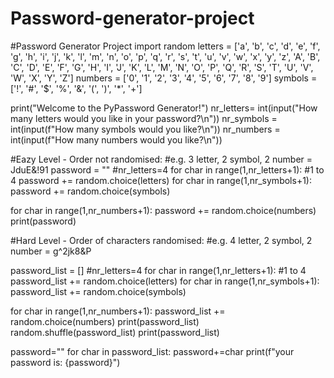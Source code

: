 # Password-generator-project
#Password Generator Project
import random
letters = ['a', 'b', 'c', 'd', 'e', 'f', 'g', 'h', 'i', 'j', 'k', 'l', 'm', 'n', 'o', 'p', 'q', 'r', 's', 't', 'u', 'v', 'w', 'x', 'y', 'z', 'A', 'B', 'C', 'D', 'E', 'F', 'G', 'H', 'I', 'J', 'K', 'L', 'M', 'N', 'O', 'P', 'Q', 'R', 'S', 'T', 'U', 'V', 'W', 'X', 'Y', 'Z']
numbers = ['0', '1', '2', '3', '4', '5', '6', '7', '8', '9']
symbols = ['!', '#', '$', '%', '&', '(', ')', '*', '+']

print("Welcome to the PyPassword Generator!")
nr_letters= int(input("How many letters would you like in your password?\n")) 
nr_symbols = int(input(f"How many symbols would you like?\n"))
nr_numbers = int(input(f"How many numbers would you like?\n"))

#Eazy Level - Order not randomised:
#e.g. 3 letter, 2 symbol, 2 number = JduE&!91
password = ""
#nr_letters=4
for char in range(1,nr_letters+1):
  #1 to 4
  password += random.choice(letters)
for char in range(1,nr_symbols+1):
  password += random.choice(symbols)

for char in range(1,nr_numbers+1):
  password += random.choice(numbers)
print(password)

#Hard Level - Order of characters randomised:
#e.g. 4 letter, 2 symbol, 2 number = g^2jk8&P

password_list = []
#nr_letters=4
for char in range(1,nr_letters+1):
  #1 to 4
  password_list += random.choice(letters)
for char in range(1,nr_symbols+1):
  password_list += random.choice(symbols)

for char in range(1,nr_numbers+1):
  password_list += random.choice(numbers)
print(password_list)
random.shuffle(password_list)
print(password_list)

password=""
for char in password_list:
  password+=char
print(f"your password is: {password}")

